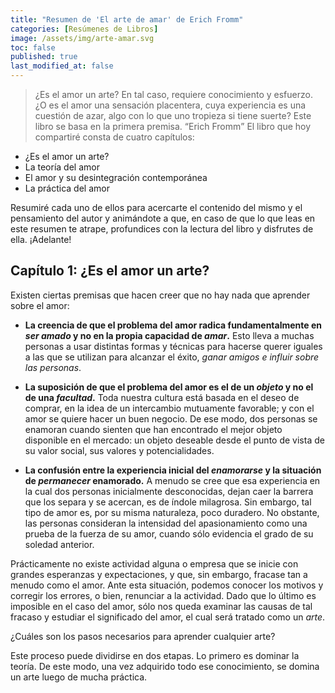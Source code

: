 ```yaml
---
title: "Resumen de 'El arte de amar' de Erich Fromm"
categories: [Resúmenes de Libros]
image: /assets/img/arte-amar.svg
toc: false
published: true
last_modified_at: false
---
```


>¿Es el amor un arte? En tal caso, requiere conocimiento y esfuerzo. ¿O es el amor una sensación placentera, cuya experiencia es una cuestión de azar, algo con lo que uno tropieza si tiene suerte? Este libro se basa en la primera premisa. <q>Erich Fromm</q>
El libro que hoy compartiré consta de cuatro capítulos:

 - ¿Es el amor un arte?
 - La teoría del amor 
 - El amor y su desintegración contemporánea
 - La práctica del amor

 Resumiré cada uno de ellos para acercarte el contenido del mismo y el pensamiento del autor y animándote a que, en caso de que lo que leas en este resumen te atrape, profundices con la lectura del libro y disfrutes de ella. ¡Adelante!

 ## Capítulo 1: ¿Es el amor un arte?

Existen ciertas premisas que hacen creer que no hay nada que aprender sobre el amor:

 - **La creencia de que el problema del amor radica fundamentalmente en *ser amado* y no en la propia capacidad de *amar*.** Esto lleva a muchas personas a usar distintas formas y técnicas para hacerse querer iguales a las que se utilizan para alcanzar el éxito, *ganar amigos e influir sobre las personas*.  

 - **La suposición de que el problema del amor es el de un _objeto_ y no el de una _facultad_.** Toda nuestra cultura está basada en el deseo de comprar, en la idea de un intercambio mutuamente favorable; y con el amor se quiere hacer un buen negocio. De ese modo, dos personas se enamoran cuando sienten que han encontrado el mejor objeto disponible en el mercado: un objeto deseable desde el punto de vista de su valor social, sus valores y potencialidades. 

 - **La confusión entre la experiencia inicial del *enamorarse* y la situación de *permanecer* enamorado.** A menudo se cree que esa experiencia en la cual dos personas inicialmente desconocidas, dejan caer la barrera que los separa y se acercan, es de índole milagrosa. Sin embargo, tal tipo de amor es, por su misma naturaleza, poco duradero. No obstante, las personas consideran la intensidad del apasionamiento como una prueba de la fuerza de su amor, cuando sólo evidencia el grado de su soledad anterior.

Prácticamente no existe actividad alguna o empresa que se inicie con grandes esperanzas y expectaciones, y que, sin embargo, fracase tan a menudo como el amor. Ante esta situación, podemos conocer los motivos y corregir los errores, o bien, renunciar a la actividad. Dado que lo último es imposible en el caso del amor, sólo nos queda examinar las causas de tal fracaso y estudiar el significado del amor, el cual será tratado como un *arte*.

¿Cuáles son los pasos necesarios para aprender cualquier arte?

Este proceso puede dividirse en dos etapas. Lo primero es dominar la teoría. De este modo, una vez adquirido todo ese conocimiento, se domina un arte luego de mucha práctica.
